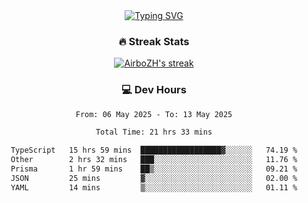 
<div align="center">
  <a href="https://git.io/typing-svg"><img src="https://readme-typing-svg.demolab.com?font=Fira+Code&size=30&pause=1000&color=33F7F5&center=true&vCenter=true&width=435&lines=Hi+there+%F0%9F%91%8B+I+am+AirboZH+;Welcome+to+my+Github" alt="Typing SVG" /></a>

<h3>🔥 Streak Stats</h3>

<!-- GitHub Readme Streak Stats - https://github.com/DenverCoder1/github-readme-streak-stats -->
<p>
  <a href="https://github.com/DenverCoder1/github-readme-streak-stats">
    <img title="🔥 Get streak stats for your profile at git.io/streak-stats" alt="AirboZH's streak" src="https://streak-stats.demolab.com/?user=AirboZH&theme=monokai-metallian&hide_border=true"/>
  </a>
</p>

<h3>💻 Dev Hours</h3>
<!--START_SECTION:waka-->

```txt
From: 06 May 2025 - To: 13 May 2025

Total Time: 21 hrs 33 mins

TypeScript   15 hrs 59 mins  ██████████████████▓░░░░░░   74.19 %
Other        2 hrs 32 mins   ███░░░░░░░░░░░░░░░░░░░░░░   11.76 %
Prisma       1 hr 59 mins    ██▒░░░░░░░░░░░░░░░░░░░░░░   09.21 %
JSON         25 mins         ▓░░░░░░░░░░░░░░░░░░░░░░░░   02.00 %
YAML         14 mins         ▒░░░░░░░░░░░░░░░░░░░░░░░░   01.11 %
```

<!--END_SECTION:waka-->
</div>  
